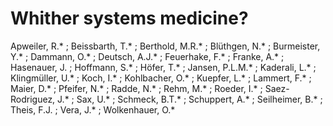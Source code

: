 # Whither systems medicine?

Apweiler, R.* ; Beissbarth, T.* ; Berthold, M.R.* ; Blüthgen, N.* ; Burmeister, Y.* ; Dammann, O.* ; Deutsch, A.J.* ; Feuerhake, F.* ; Franke, A.* ; Hasenauer, J. ; Hoffmann, S.* ; Höfer, T.* ; Jansen, P.L.M.* ; Kaderali, L.* ; Klingmüller, U.* ; Koch, I.* ; Kohlbacher, O.* ; Kuepfer, L.* ; Lammert, F.* ; Maier, D.* ; Pfeifer, N.* ; Radde, N.* ; Rehm, M.* ; Roeder, I.* ; Saez-Rodriguez, J.* ; Sax, U.* ; Schmeck, B.T.* ; Schuppert, A.* ; Seilheimer, B.* ; Theis, F.J. ; Vera, J.* ; Wolkenhauer, O.*
